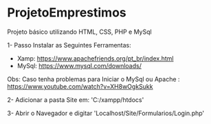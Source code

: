 # ProjetoEmprestimos

Projeto básico utilizando HTML, CSS, PHP e MySql


1- Passo Instalar as Seguintes Ferramentas:
 * Xamp: https://www.apachefriends.org/pt_br/index.html
 * MySql: https://www.mysql.com/downloads/

 Obs: Caso tenha problemas para Iniciar o MySql ou Apache : https://www.youtube.com/watch?v=XH8wOgkSukk 


2- Adicionar a pasta Site em: 'C:/xampp/htdocs'

3- Abrir o Navegador e digitar 'Localhost/Site/Formularios/Login.php'
